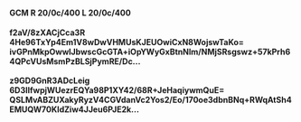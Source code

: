 #### GCM R 20/0c/400 L 20/0c/400
**f2aV/8zXACjCca3R**<br/>**4He96TxYp4Em1V8wDwVHMUsKJEUOwiCxN8WojswTaKo=**<br/>**ivGPnMkpOwwlJbwscGcGTA+iOpYWyGxBtnNlm/NMjSRsgswz+57kPrh64QPcVUsMsmPzBLSjPymRE/Dc...**<br/><br/>
**z9GD9GnR3ADcLeig**<br/>**6D3IlfwpjWUezrEQYa98P1XY42/68R+JeHaqiywmQuE=**<br/>**QSLMvABZUXakyRyzV4CGVdanVc2Yos2/Eo/170oe3dbnBNq+RWqAtSh4EMUQW70KIdZiw4JJeu6PJE2k...**